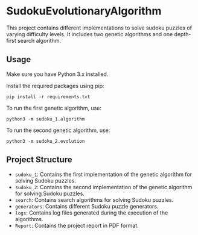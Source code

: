 # SudokuEvolutionaryAlgorithm
This project contains different implementations to solve sudoku puzzles of varying difficulty levels.
It includes two genetic algorithms and one depth-first search algorithm.

## Usage
Make sure you have Python 3.x installed.

Install the required packages using pip:
```
pip install -r requirements.txt
```

To run the first genetic algorithm, use:
```
python3 -m sudoku_1.algorithm
```

To run the second genetic algorithm, use:
```
python3 -m sudoku_2.evolution
```

## Project Structure
- `sudoku_1`: Contains the first implementation of the genetic algorithm for solving Sudoku puzzles.
- `sudoku_2`: Contains the second implementation of the genetic algorithm for solving Sudoku puzzles.
- `search`: Contains search algorithms for solving Sudoku puzzles.
- `generators`: Contains different Sudoku puzzle generators.
- `logs`: Contains log files generated during the execution of the algorithms.
- `Report`: Contains the project report in PDF format.